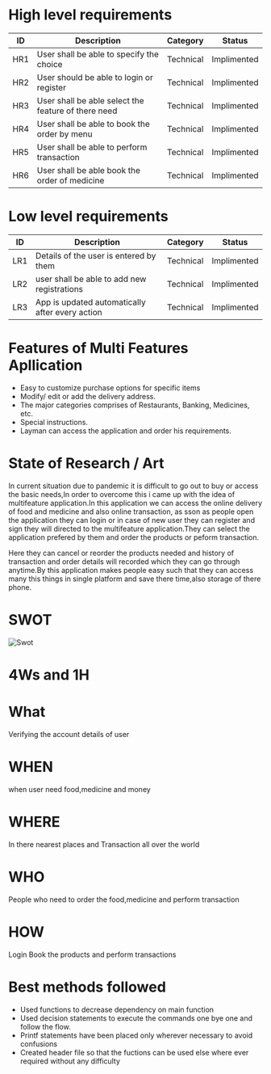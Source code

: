 # High level requirements
| ID | Description | Category | Status |
| ----- | --------- | -------- | ------- |
| HR1  |  User shall be able to specify the choice | Technical | Implimented |
| HR2  |  User should be able to login or register   | Technical | Implimented |
| HR3  |  User shall be able select the feature of there need  | Technical | Implimented |
| HR4  |  User shall be able to book the order by menu  | Technical | Implimented |
| HR5  |  User shall be able to perform transaction   | Technical | Implimented |
| HR6  |  User shall be able book the order of medicine  | Technical | Implimented |

# Low level requirements

| ID | Description | Category | Status |
| ----- | --------- | -------- | ------- |
| LR1  |  Details of the user is entered by them | Technical | Implimented |
| LR2  | user shall be able to add new registrations    | Technical | Implimented |
| LR3  |  App is updated automatically after every action  | Technical | Implimented |







# Features of Multi Features Apllication
- Easy to customize purchase options for specific items
- Modify/ edit or add the delivery address.
- The major categories comprises of Restaurants, Banking, Medicines, etc.
- Special instructions.
- Layman can access the application and order his requirements.

# State of Research / Art
  In current situation due to pandemic it is difficult to  go out to buy or access the basic needs,In order to overcome this i came up with the idea of multifeature
  application.In this application we can access the online delivery of food and medicine and also online transaction, as sson as people open the application they can login or in     case of new user they can register and sign they will directed to the multifeature application.They can select the application prefered by them and order the products or peform   transaction.
  
  Here they can cancel or reorder the products needed and history of transaction and order details will recorded which they can go through anytime.By this application makes people   easy such that they can access many this things in single platform and save there time,also storage of there phone.
 
  # SWOT 
  ![Swot](https://user-images.githubusercontent.com/55775183/153708907-771495b7-30b2-4127-8c72-5826f543f253.png)

  
  # 4Ws and 1H
  # What
  Verifying the account details of user
  # WHEN 
  when user need food,medicine and money
  # WHERE
  In there nearest places and Transaction all over the world
  # WHO
  People who need to order the food,medicine and perform transaction
  # HOW
  Login Book the products and perform transactions
  
 
  
  
 
 
 # Best methods followed
 - Used functions to decrease dependency on main function
 - Used decision statements  to execute the commands one bye one and follow the flow.
 - Printf statements have been placed only wherever necessary to avoid confusions
 - Created header file so that the fuctions can be used else where ever required without any difficulty
